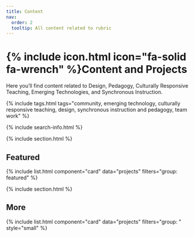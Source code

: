 ```yaml
---
title: Content
nav:
  order: 2
  tooltip: All content related to rubric
---
```


# {% include icon.html icon="fa-solid fa-wrench" %}Content and Projects

Here you’ll find content related to Design, Pedagogy, Culturally Responsive Teaching, Emerging Technologies, and Synchronous Instruction.

{% include tags.html tags="community, emerging technology, culturally responsive teaching, design, synchronous instruction and pedagogy, team work" %}

{% include search-info.html %}

{% include section.html %}

## Featured

{% include list.html component="card" data="projects" filters="group: featured" %}

{% include section.html %}

## More

{% include list.html component="card" data="projects" filters="group: " style="small" %}
